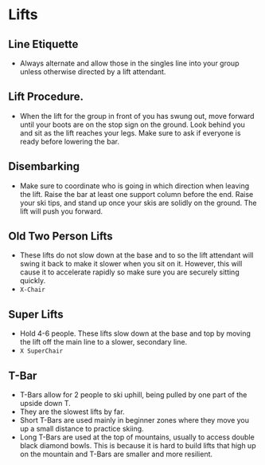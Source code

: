 # Lifts
## Line Etiquette
* Always alternate and allow those in the singles line into your group unless otherwise directed by a lift attendant.
## Lift Procedure.
* When the lift for the group in front of you has swung out, move forward until your boots are on the stop sign on the ground. Look behind you and sit as the lift reaches your legs. Make sure to ask if everyone is ready before lowering the bar.
## Disembarking
* Make sure to coordinate who is going in which direction when leaving the lift. Raise the bar at least one support column before the end. Raise your ski tips, and stand up once your skis are solidly on the ground. The lift will push you forward.
## Old Two Person Lifts
* These lifts do not slow down at the base and to so the lift attendant will swing it back to make it slower when you sit on it. However, this will cause it to accelerate rapidly so make sure you are securely sitting quickly.
* `X-Chair`
## Super Lifts
* Hold 4-6 people. These lifts slow down at the base and top by moving the lift off the main line to a slower, secondary line.
* `X SuperChair`
## T-Bar
* T-Bars allow for 2 people to ski uphill, being pulled by one part of the upside down T.
* They are the slowest lifts by far.
* Short T-Bars are used mainly in beginner zones where they move you up a small distance to practice skiing.
* Long T-Bars are used at the top of mountains, usually to access double black diamond bowls. This is because it is hard to build lifts that high up on the mountain and T-Bars are smaller and more resilient.